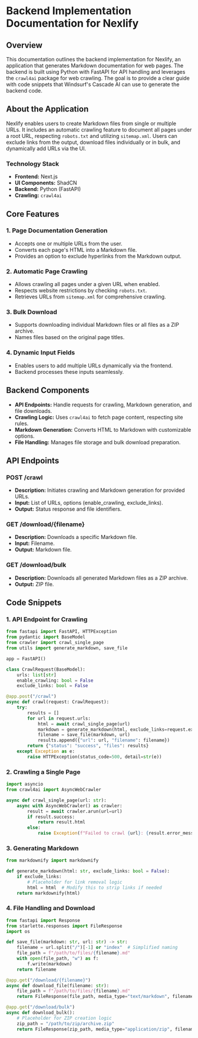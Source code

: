 # Backend Implementation Documentation for Nexlify

## Overview

This documentation outlines the backend implementation for Nexlify, an application that generates Markdown documentation for web pages. The backend is built using Python with FastAPI for API handling and leverages the `crawl4ai` package for web crawling. The goal is to provide a clear guide with code snippets that Windsurf's Cascade AI can use to generate the backend code.

## About the Application

Nexlify enables users to create Markdown files from single or multiple URLs. It includes an automatic crawling feature to document all pages under a root URL, respecting `robots.txt` and utilizing `sitemap.xml`. Users can exclude links from the output, download files individually or in bulk, and dynamically add URLs via the UI.

### Technology Stack

- **Frontend:** Next.js
- **UI Components:** ShadCN
- **Backend:** Python (FastAPI)
- **Crawling:** `crawl4ai`

## Core Features

### 1. Page Documentation Generation

- Accepts one or multiple URLs from the user.
- Converts each page's HTML into a Markdown file.
- Provides an option to exclude hyperlinks from the Markdown output.

### 2. Automatic Page Crawling

- Allows crawling all pages under a given URL when enabled.
- Respects website restrictions by checking `robots.txt`.
- Retrieves URLs from `sitemap.xml` for comprehensive crawling.

### 3. Bulk Download

- Supports downloading individual Markdown files or all files as a ZIP archive.
- Names files based on the original page titles.

### 4. Dynamic Input Fields

- Enables users to add multiple URLs dynamically via the frontend.
- Backend processes these inputs seamlessly.

## Backend Components

- **API Endpoints:** Handle requests for crawling, Markdown generation, and file downloads.
- **Crawling Logic:** Uses `crawl4ai` to fetch page content, respecting site rules.
- **Markdown Generation:** Converts HTML to Markdown with customizable options.
- **File Handling:** Manages file storage and bulk download preparation.

## API Endpoints

### POST /crawl

- **Description:** Initiates crawling and Markdown generation for provided URLs.
- **Input:** List of URLs, options (enable_crawling, exclude_links).
- **Output:** Status response and file identifiers.

### GET /download/{filename}

- **Description:** Downloads a specific Markdown file.
- **Input:** Filename.
- **Output:** Markdown file.

### GET /download/bulk

- **Description:** Downloads all generated Markdown files as a ZIP archive.
- **Output:** ZIP file.

## Code Snippets

### 1. API Endpoint for Crawling

```python
from fastapi import FastAPI, HTTPException
from pydantic import BaseModel
from crawler import crawl_single_page
from utils import generate_markdown, save_file

app = FastAPI()

class CrawlRequest(BaseModel):
    urls: list[str]
    enable_crawling: bool = False
    exclude_links: bool = False

@app.post("/crawl")
async def crawl(request: CrawlRequest):
    try:
        results = []
        for url in request.urls:
            html = await crawl_single_page(url)
            markdown = generate_markdown(html, exclude_links=request.exclude_links)
            filename = save_file(markdown, url)
            results.append({"url": url, "filename": filename})
        return {"status": "success", "files": results}
    except Exception as e:
        raise HTTPException(status_code=500, detail=str(e))
```

### 2. Crawling a Single Page

```python
import asyncio
from crawl4ai import AsyncWebCrawler

async def crawl_single_page(url: str):
    async with AsyncWebCrawler() as crawler:
        result = await crawler.arun(url=url)
        if result.success:
            return result.html
        else:
            raise Exception(f"Failed to crawl {url}: {result.error_message}")
```

### 3. Generating Markdown

```python
from markdownify import markdownify

def generate_markdown(html: str, exclude_links: bool = False):
    if exclude_links:
        # Placeholder for link removal logic
        html = html  # Modify this to strip links if needed
    return markdownify(html)
```

### 4. File Handling and Download

```python
from fastapi import Response
from starlette.responses import FileResponse
import os

def save_file(markdown: str, url: str) -> str:
    filename = url.split("/")[-1] or "index"  # Simplified naming
    file_path = f"/path/to/files/{filename}.md"
    with open(file_path, "w") as f:
        f.write(markdown)
    return filename

@app.get("/download/{filename}")
async def download_file(filename: str):
    file_path = f"/path/to/files/{filename}.md"
    return FileResponse(file_path, media_type="text/markdown", filename=f"{filename}.md")

@app.get("/download/bulk")
async def download_bulk():
    # Placeholder for ZIP creation logic
    zip_path = "/path/to/zip/archive.zip"
    return FileResponse(zip_path, media_type="application/zip", filename="markdown_files.zip")
```